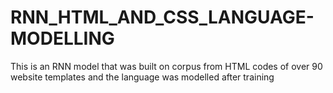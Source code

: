 # RNN_HTML_AND_CSS_LANGUAGE-MODELLING
This is an RNN model that was built on corpus from HTML codes of over 90 website templates and the language was modelled after training
